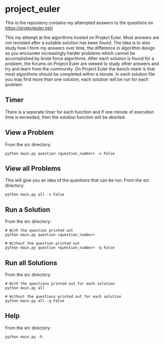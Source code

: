project_euler
=============

This is the repository contains my attempted answers to the questions on https://projecteuler.net/

This my attempt at the algorithms hosted on Project Euler.
Most answers are not revisited after a suitable solution has been found. The idea is to also
study how I form my answers over time, the difference in algorithm design as you encounter
increasingly harder problems which cannot be accomplished by brute force algorithms.
After each solution is found for a problem, the forums on Project Euler are viewed to study
other answers and try and learn from the community.
On Project Euler the bench-mark is that most algorithms should be completed within a minute.
In each solution file you may find more than one solution, each solution will be run for
each problem.


Timer
------
There is a seperate timer for each function and if one minute of execution time is exceeded,
then the solution function will be aborted.


View a Problem
---------------
From the src directory:

	python main.py question <question_number> -s False


View all Problems
------------------
This will give you an idea of the questions that can be run.
From the src directory:

	python main.py all -s False


Run a Solution
---------------
From the src directory:

	# With the question printed out
	python main.py question <question_number>

	# Without the question printed out
	python main.py question <question_number> -q False


Run all Solutions
------------------
From the src directory:

	# With the questions printed out for each solution
	python main.py all

	# Without the questions printed out for each solution
	python main.py all -q False


Help
-----
From the src directory:

	python main.py -h

